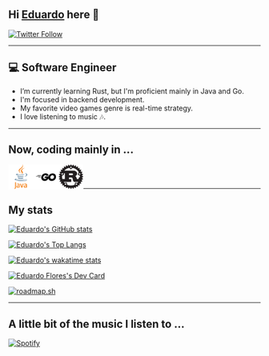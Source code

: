 ## Hi [Eduardo](https://eduloopdev.github.io/) here 👋

[![Twitter Follow](https://img.shields.io/twitter/follow/ed_fronzec?color=%231DA1F2&label=Follow%20me%20on%20X&logo=twitter&style=for-the-badge)](https://twitter.com/ed_fronzec)


---

## 💻 Software Engineer
- I’m currently learning Rust, but I'm proficient mainly in Java and Go.
- I'm focused in backend development.
- My favorite video games genre is real-time strategy.
- I love listening to music 🎶.

---

## Now, coding mainly in ...

<img align="left" alt="Java" width="50px" src="https://raw.githubusercontent.com/github/explore/5b3600551e122a3277c2c5368af2ad5725ffa9a1/topics/java/java.png" />

<img align="left" alt="Go" width="50px" src="https://raw.githubusercontent.com/github/explore/80688e429a7d4ef2fca1e82350fe8e3517d3494d/topics/go/go.png" />

<img align="left" alt="Rust" width="50px" src="https://raw.githubusercontent.com/github/explore/80688e429a7d4ef2fca1e82350fe8e3517d3494d/topics/rust/rust.png" />

<br>
<br>

---

## My stats

[![Eduardo's GitHub stats](https://github-readme-stats.vercel.app/api?username=eduloopdev&count_private=true&show_icons=true&theme=synthwave)](https://github.com/eduloopdev/github-readme-stats)

[![Eduardo's Top Langs](https://github-readme-stats.vercel.app/api/top-langs/?username=eduloopdev&layout=compact&langs_count=8)](https://github.com/eduloopdev/github-readme-stats)

[![Eduardo's wakatime stats](https://github-readme-stats.vercel.app/api/wakatime?username=fronzec)](https://github.com/eduloopdev/github-readme-stats)

<a href="https://app.daily.dev/fronzec"><img src="https://api.daily.dev/devcards/v2/a840219e030e432482cfe5d8189d5207.png?type=wide&r=mi7" width="652" alt="Eduardo Flores's Dev Card"/></a>

[![roadmap.sh](https://roadmap.sh/card/wide/6678ef25ae5b6c417935b0f7?variant=dark)](https://roadmap.sh)

---

## A little bit of the music I listen to ...
[![Spotify](https://spotify-now-playing-for-github-profile-60r7zkxo2-fronzec.vercel.app/api/spotify)](https://open.spotify.com/user/fronzec)

<!-- LINKS-->

[website]: https://eduloopdev.github.io/

